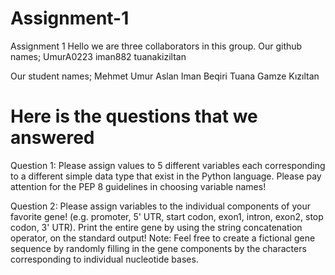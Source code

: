 # Assignment-1
Assignment 1
Hello we are three collaborators in this group.
Our github names; UmurA0223
		  iman882
		  tuanakiziltan

Our student names; Mehmet Umur Aslan
		   Iman Beqiri
		   Tuana Gamze Kızıltan

# Here is the questions that we answered

Question 1: Please assign values to 5 different variables each corresponding to a 
different simple data type that exist in the Python language. Please pay attention
for the PEP 8 guidelines in choosing variable names!

Question 2: Please assign variables to the individual components of your favorite gene! (e.g. promoter, 5' UTR, start codon,
exon1, intron, exon2, stop codon, 3' UTR). Print the entire gene by using the string concatenation operator, on the standard
output! Note: Feel free to create a fictional gene sequence by randomly filling in the gene components by the characters
corresponding to individual nucleotide bases.

